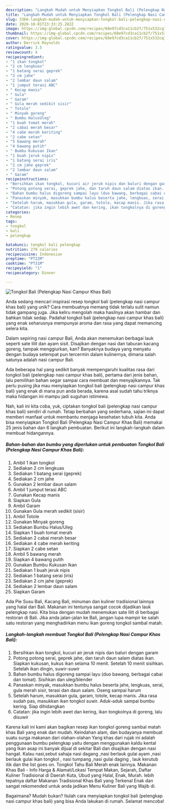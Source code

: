 ```yaml
---
description: "Langkah Mudah untuk Menyiapkan Tongkol Bali (Pelengkap Nasi Campur Khas Bali), Enak"
title: "Langkah Mudah untuk Menyiapkan Tongkol Bali (Pelengkap Nasi Campur Khas Bali), Enak"
slug: 3366-langkah-mudah-untuk-menyiapkan-tongkol-bali-pelengkap-nasi-campur-khas-bali-enak
date: 2020-10-01T23:33:25.282Z
image: https://img-global.cpcdn.com/recipes/68e97cd3ca11cb2f/751x532cq70/tongkol-bali-pelengkap-nasi-campur-khas-bali-foto-resep-utama.jpg
thumbnail: https://img-global.cpcdn.com/recipes/68e97cd3ca11cb2f/751x532cq70/tongkol-bali-pelengkap-nasi-campur-khas-bali-foto-resep-utama.jpg
cover: https://img-global.cpcdn.com/recipes/68e97cd3ca11cb2f/751x532cq70/tongkol-bali-pelengkap-nasi-campur-khas-bali-foto-resep-utama.jpg
author: Derrick Reynolds
ratingvalue: 3.5
reviewcount: 4
recipeingredient:
- "1 ikan tongkol"
- "2 cm lengkuas"
- "1 batang serai geprek"
- "2 cm jahe"
- "2 lembar daun salam"
- "1 jumput terasi ABC"
- " Kecap manis"
- " Gula"
- " Garam"
- " Gula merah sedikit sisir"
- " Totole"
- " Minyak goreng"
- " Bumbu HalusUleg"
- "1 buah tomat merah"
- "2 cabai merah besar"
- "4 cabe merah keriting"
- "2 cabe setan"
- "5 bawang merah"
- "4 bawang putih"
- " Bumbu Kukusan Ikan"
- "1 buah jeruk nipis"
- "1 batang serai iris"
- "2 cm jahe geprek"
- "2 lembar daun salam"
- " Garam"
recipeinstructions:
- "Bersihkan ikan tongkol, kucuri air jeruk nipis dan baluri dengan garam"
- "Potong potong serai, geprek jahe, dan taruh daun salam diatas ikan. Siapkan kukusan, kukus ikan selama 10 menit. Setelah 10 menit sisihkan. Setelah ikan dingin, suwir-suwir"
- "Bahan bumbu halus digoreng sampai layu (duo bawang, berbagai cabai dan tomat). Sisihkan dan uleg/blender"
- "Panaskan minyak, masukkan bumbu halus beserta jahe, lengkuas, serai, gula merah sisir, terasi dan daun salam. Oseng sampai harum"
- "Setelah harum, masukkan gula, garam, totole, kecap manis. Jika rasa sudah pas, masukkan ikan tongkol suwir. Aduk-aduk sampai bumbu kering. Siap dihidangkan"
- "Catatan: jika ingin lebih awet dan kering, ikan tongkolnya di goreng, lalu disuwir"
categories:
- Resep
tags:
- tongkol
- bali
- pelengkap

katakunci: tongkol bali pelengkap 
nutrition: 279 calories
recipecuisine: Indonesian
preptime: "PT22M"
cooktime: "PT31M"
recipeyield: "1"
recipecategory: Dinner

---
```



![Tongkol Bali (Pelengkap Nasi Campur Khas Bali)](https://img-global.cpcdn.com/recipes/68e97cd3ca11cb2f/751x532cq70/tongkol-bali-pelengkap-nasi-campur-khas-bali-foto-resep-utama.jpg)

Anda sedang mencari inspirasi resep tongkol bali (pelengkap nasi campur khas bali) yang unik? Cara membuatnya memang tidak terlalu sulit namun tidak gampang juga. Jika keliru mengolah maka hasilnya akan hambar dan bahkan tidak sedap. Padahal tongkol bali (pelengkap nasi campur khas bali) yang enak seharusnya mempunyai aroma dan rasa yang dapat memancing selera kita.

Dalam sepiring nasi campur Bali, Anda akan menemukan berbagai lauk seperti sate lilit dan ayam sisit. Disajikan dengan nasi dan taburan kacang goreng, tampak menggiurkan, kan? Banyaknya budaya yang menyatu dengan budaya setempat pun tercermin dalam kulinernya, dimana salah satunya adalah nasi campur Bali.

Ada beberapa hal yang sedikit banyak mempengaruhi kualitas rasa dari tongkol bali (pelengkap nasi campur khas bali), pertama dari jenis bahan, lalu pemilihan bahan segar sampai cara membuat dan menyajikannya. Tak perlu pusing jika mau menyiapkan tongkol bali (pelengkap nasi campur khas bali) yang enak di mana pun anda berada, karena asal sudah tahu triknya maka hidangan ini mampu jadi suguhan istimewa.


Nah, kali ini kita coba, yuk, ciptakan tongkol bali (pelengkap nasi campur khas bali) sendiri di rumah. Tetap berbahan yang sederhana, sajian ini dapat memberi manfaat untuk membantu menjaga kesehatan tubuh kita. Anda bisa menyiapkan Tongkol Bali (Pelengkap Nasi Campur Khas Bali) memakai 25 jenis bahan dan 6 langkah pembuatan. Berikut ini langkah-langkah dalam membuat hidangannya.

<!--inarticleads1-->

##### Bahan-bahan dan bumbu yang diperlukan untuk pembuatan Tongkol Bali (Pelengkap Nasi Campur Khas Bali):

1. Ambil 1 ikan tongkol
1. Sediakan 2 cm lengkuas
1. Sediakan 1 batang serai (geprek)
1. Sediakan 2 cm jahe
1. Gunakan 2 lembar daun salam
1. Ambil 1 jumput terasi ABC
1. Gunakan  Kecap manis
1. Siapkan  Gula
1. Ambil  Garam
1. Gunakan  Gula merah sedikit (sisir)
1. Ambil  Totole
1. Gunakan  Minyak goreng
1. Sediakan  Bumbu Halus/Uleg
1. Siapkan 1 buah tomat merah
1. Sediakan 2 cabai merah besar
1. Sediakan 4 cabe merah keriting
1. Siapkan 2 cabe setan
1. Ambil 5 bawang merah
1. Siapkan 4 bawang putih
1. Gunakan  Bumbu Kukusan Ikan
1. Sediakan 1 buah jeruk nipis
1. Sediakan 1 batang serai (iris)
1. Sediakan 2 cm jahe (geprek)
1. Sediakan 2 lembar daun salam
1. Siapkan  Garam


Ada Pie Susu Bali, Kacang Bali, minuman dan kuliner tradisional lainnya yang halal dari Bali. Makanan ini tentunya sangat cocok dijadikan lauk pelengkap nasi. Kita bisa dengan mudah menemukan sate lilit di berbagai restoran di Bali. Jika anda jalan-jalan ke Bali, jangan lupa mampir ke salah satu restoran yang menghadirkan menu ikan goreng tongkol sambal matah. 

<!--inarticleads2-->

##### Langkah-langkah membuat Tongkol Bali (Pelengkap Nasi Campur Khas Bali):

1. Bersihkan ikan tongkol, kucuri air jeruk nipis dan baluri dengan garam
1. Potong potong serai, geprek jahe, dan taruh daun salam diatas ikan. Siapkan kukusan, kukus ikan selama 10 menit. Setelah 10 menit sisihkan. Setelah ikan dingin, suwir-suwir
1. Bahan bumbu halus digoreng sampai layu (duo bawang, berbagai cabai dan tomat). Sisihkan dan uleg/blender
1. Panaskan minyak, masukkan bumbu halus beserta jahe, lengkuas, serai, gula merah sisir, terasi dan daun salam. Oseng sampai harum
1. Setelah harum, masukkan gula, garam, totole, kecap manis. Jika rasa sudah pas, masukkan ikan tongkol suwir. Aduk-aduk sampai bumbu kering. Siap dihidangkan
1. Catatan: jika ingin lebih awet dan kering, ikan tongkolnya di goreng, lalu disuwir


Karena kali ini kami akan bagikan resep ikan tongkol goreng sambal matah khas Bali yang enak dan mudah. Keindahan alam, dan budayanya membuat suatu surga makanan dari olahan-olahan Yang khas dari rujak ini adalah penggunaan bumbu pelengkap yaitu dengan menggunakan kaldu kental yang Ikan asap ini banyak dijual di sekitar Bali dan disajikan dengan nasi hangat. Kalau nasi,sebut sahaja nasi dagang ,nasi berlauk gulai ayam ,nasi berlauk gulai ikan tongkol , nasi tumpang ,nasi gulai daging , lauk kerutub itik dan the list goes on. Tongkol Tahu Bali Merah enak lainnya. Makanan Khas Bali - Info Harga &amp; Alamat/Lokasi Tempat Makan, Sejarah, Daftar Kuliner Tradisional di Daerah Kuta, Ubud yang Halal, Enak, Murah. lebih tepatnya daftar Makanan Tradisional Khas Bali yang Terkenal Enak dan sangat rekomended untuk anda jadikan Menu Kuliner Bali yang Wajib di. 

Bagaimana? Mudah bukan? Itulah cara menyiapkan tongkol bali (pelengkap nasi campur khas bali) yang bisa Anda lakukan di rumah. Selamat mencoba!
